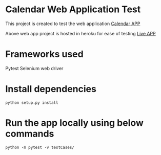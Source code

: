 # Calendar Web Application Test

This project is created to test the web application [Calendar APP](https://github.com/Noob-Coders/Calendar-WebApp)

Above web app project is hosted in heroku for ease of testing [Live APP](https://my-calendar-web.herokuapp.com)

# Frameworks used

Pytest
Selenium web driver

# Install dependencies
`python setup.py install`

# Run the app locally using below commands
`python -m pytest -v testCases/`